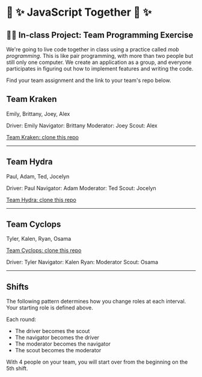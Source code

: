 # 🌈 ✨ JavaScript Together 🌈 ✨

## 👩‍💻 In-class Project: Team Programming Exercise

We're going to live code together in class using a practice called _mob programming_. This is like pair programming, with more than two people but still only one computer. We create an application as a group, and everyone participates in figuring out how to implement features and writing the code.

Find your team assignment and the link to your team's repo below.

## Team Kraken

Emily, Brittany, Joey, Alex

Driver: Emily
Navigator: Brittany
Moderator: Joey
Scout: Alex

[Team Kraken: clone this repo](https://github.com/Momentum-Team-11/team-kraken-js-movie-app)

---

## Team Hydra

Paul, Adam, Ted, Jocelyn

Driver: Paul
Navigator: Adam
Moderator: Ted
Scout: Jocelyn

[Team Hydra: clone this repo](https://github.com/Momentum-Team-11/team-hydra-js-movie-app)

---

## Team Cyclops

Tyler, Kalen, Ryan, Osama

[Team Cyclops: clone this repo](https://github.com/Momentum-Team-11/team-cyclops-js-movie-app)

Driver: Tyler
Navigator: Kalen
Ryan: Moderator
Scout: Osama

---

## Shifts

The following pattern determines how you change roles at each interval. Your starting role is defined above.

Each round:

- The driver becomes the scout
- The navigator becomes the driver
- The moderator becomes the navigator
- The scout becomes the moderator

With 4 people on your team, you will start over from the beginning on the 5th shift.
